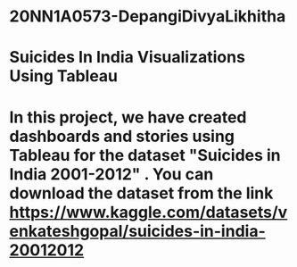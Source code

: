 # 20NN1A0573-DepangiDivyaLikhitha
# Suicides In India Visualizations Using Tableau

# In this project, we have created dashboards and stories using Tableau for the dataset "Suicides in India 2001-2012" . You can download the dataset from the link https://www.kaggle.com/datasets/venkateshgopal/suicides-in-india-20012012
